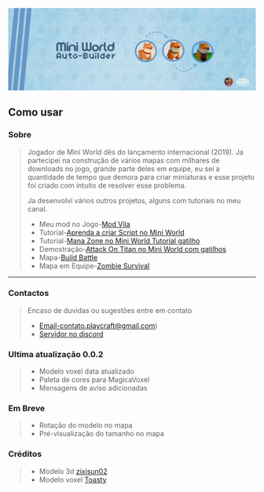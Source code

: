 
<img src="Imagens/banner.jpg">

## Como usar


### Sobre 

>Jogador de Mini World dês do lançamento internacional (2019). Ja partecipei na 
>construção de vários mapas com milhares de downloads no jogo, grande parte deles em equipe, 
>eu sei a quantidade de tempo que demora para criar miniaturas e esse projeto foi criado com 
>intuito de resolver esse problema. 
>
>Ja desenvolvi vários outros projetos, alguns com tutoriais no meu canal.
>
> - Meu mod no Jogo-[Mod Vila](https://youtu.be/K5rDJA4fVP8)
> - Tutorial-[Aprenda a criar Script no Mini World](https://youtu.be/o3kTtwPi1aY)
> - Tutorial-[Mana Zone no Mini World Tutorial gatilho](https://youtu.be/ycN9c23HtZg)
> - Demostração-[Attack On Titan no Mini World com gatilhos](https://youtu.be/AuoYdFmxB5o)
> - Mapa-[Build Battle](https://youtu.be/7gamXzzcVxE)
> - Mapa em Equipe-[Zombie Survival](https://youtu.be/I37zXGPAXyU)

---
###  Contactos
> Encaso de duvidas ou sugestões entre em contato
> - Email-contato.playcraft@gmail.com)
> - [Servidor no discord](https://discord.gg/E4bS997d76)


###  Ultima atualização 0.0.2
> - Modelo voxel data atualizado
> - Paleta de cores para MagicaVoxel
> - Mensagens de aviso adicionadas 
> 


### Em Breve
> - Rotação do modelo no mapa
> - Pré-visualização  do tamanho no mapa
> 

### Créditos

>
> - Modelo 3d [zixisun02](https://sketchfab.com/zixisun51)
> - Modelo voxel [Toasty](https://instagram.com/toast_tries_art?utm_medium=copy_link)



